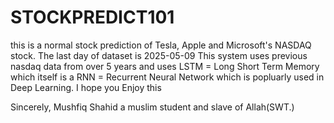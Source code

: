 # STOCKPREDICT101
this is a normal stock prediction of Tesla, Apple and Microsoft's NASDAQ stock. The last day of dataset is 2025-05-09 
This system uses previous nasdaq data from over 5 years and uses LSTM = Long Short Term Memory which itself is a RNN = Recurrent Neural Network
 which is popluarly used in Deep Learning. 
 I hope you Enjoy this

 Sincerely, 
 Mushfiq Shahid
 a muslim student and slave of Allah(SWT.)
